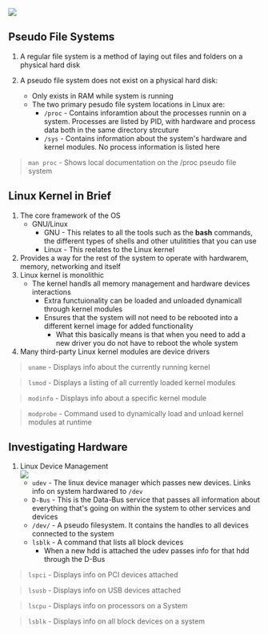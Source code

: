 ![](https://myoctocat.com/assets/images/base-octocat.svg)

## Pseudo File Systems

1. A regular file system is a method of laying out files and folders on a physical hard disk

2. A pseudo file system does not exist on a physical hard disk:
   * Only exists in RAM while system is running
   * The two primary pesudo file system locations in Linux are:
     * ``/proc`` - Contains inforamtion about the processes runnin on a system. Processes are listed by PID, with hardware and process data both in the same directory strcuture
     * ``/sys`` - Contains information about the system's hardware and kernel modules. No process information is listed here

> ``man proc`` - Shows local documentation on the /proc pseudo file system

## Linux Kernel in Brief

1. The core framework of the OS
   - GNU/Linux
	   - GNU - This relates to all the tools such as the **bash** commands, the different types of shells and other utulitities that you can use
     - Linux - This reelates to the Linux kernel
2. Provides a way for the rest of the system to operate with hardwarem, memory, networking and itself
3. Linux kernel is monolithic
   - The kernel handls all memory management and hardware devices interactions
	 - Extra functuionality can be loaded and unloaded dynamicall through kernel modules
	 - Ensures that the system will not need to be rebooted into a different kernel image for added functionality
	   - What this basically means is that when you need to add a new driver you do not have to reboot the whole system
4. Many third-party Linux kernel modules are device drivers

> ``uname`` - Displays info about the currently running kernel

> ``lsmod`` - Displays a listing of all currently loaded kernel modules

> ``modinfo`` - Displays info about a specific kernel module

> ``modprobe`` - Command used to dynamically load and unload kernel modules at runtime

## Investigating Hardware

1. Linux Device Management<br>
![](https://i.imgur.com/eDI7JqN.gif)
   - ``udev`` - The linux device manager which passes new devices. Links info on system hardwared to ``/dev``
   - ``D-Bus`` - This is the Data-Bus service that passes all information about everything that's going on within the system to other services and devices
   - ``/dev/`` - A pseudo filesystem. It contains the handles to all devices connected to the system
   - ``lsblk`` - A command that lists all block devices
     - When a new hdd is attached the udev passes info for that hdd through the D-Bus

> ``lspci`` - Displays info on PCI devices attached

> ``lsusb`` - Displays info on USB devices attached

> ``lscpu`` - Displays info on processors on a System

> ``lsblk`` - Displays info on all block devices on a system 
